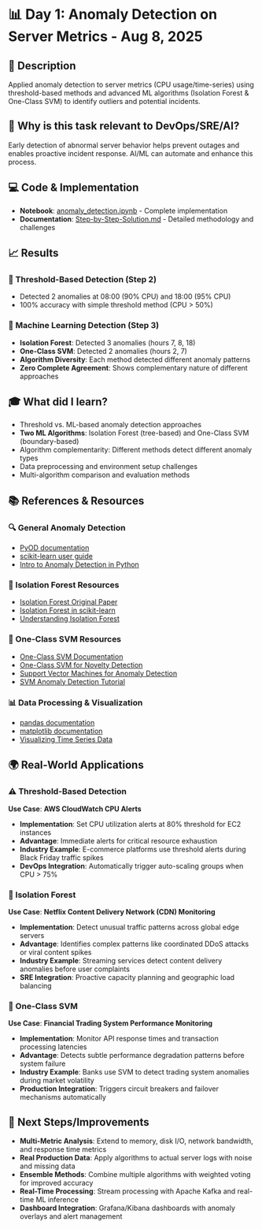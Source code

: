 # 📊 Day 1: Anomaly Detection on Server Metrics - Aug 8, 2025

## 📝 Description
Applied anomaly detection to server metrics (CPU usage/time-series) using threshold-based methods and advanced ML algorithms (Isolation Forest & One-Class SVM) to identify outliers and potential incidents.

## 🤔 Why is this task relevant to DevOps/SRE/AI?
Early detection of abnormal server behavior helps prevent outages and enables proactive incident response. AI/ML can automate and enhance this process.


## 💻 Code & Implementation
- **Notebook**: [anomaly_detection.ipynb](./anomaly_detection.ipynb) - Complete implementation
- **Documentation**: [Step-by-Step-Solution.md](./Step-by-Step-Solution.md) - Detailed methodology and challenges

## 📈 Results

### 🎯 Threshold-Based Detection (Step 2)
- Detected 2 anomalies at 08:00 (90% CPU) and 18:00 (95% CPU)
- 100% accuracy with simple threshold method (CPU > 50%)

### 🤖 Machine Learning Detection (Step 3)
- **Isolation Forest**: Detected 3 anomalies (hours 7, 8, 18)
- **One-Class SVM**: Detected 2 anomalies (hours 2, 7)
- **Algorithm Diversity**: Each method detected different anomaly patterns
- **Zero Complete Agreement**: Shows complementary nature of different approaches

## 🎓 What did I learn?
- Threshold vs. ML-based anomaly detection approaches
- **Two ML Algorithms**: Isolation Forest (tree-based) and One-Class SVM (boundary-based)
- Algorithm complementarity: Different methods detect different anomaly types
- Data preprocessing and environment setup challenges
- Multi-algorithm comparison and evaluation methods

## 📚 References & Resources

### 🔍 General Anomaly Detection
- [PyOD documentation](https://pyod.readthedocs.io/en/latest/)
- [scikit-learn user guide](https://scikit-learn.org/stable/user_guide.html)
- [Intro to Anomaly Detection in Python](https://towardsdatascience.com/anomaly-detection-in-python-using-scikit-learn-36b6f2c2e2d2)

### 🌲 Isolation Forest Resources
- [Isolation Forest Original Paper](https://cs.nju.edu.cn/zhouzh/zhouzh.files/publication/icdm08b.pdf)
- [Isolation Forest in scikit-learn](https://scikit-learn.org/stable/modules/generated/sklearn.ensemble.IsolationForest.html)
- [Understanding Isolation Forest](https://towardsdatascience.com/isolation-forest-algorithm-for-anomaly-detection-c4f8b0ef3e8e)

### 🎯 One-Class SVM Resources
- [One-Class SVM Documentation](https://scikit-learn.org/stable/modules/generated/sklearn.svm.OneClassSVM.html)
- [One-Class SVM for Novelty Detection](https://scikit-learn.org/stable/auto_examples/svm/plot_oneclass.html)
- [Support Vector Machines for Anomaly Detection](https://machinelearningmastery.com/one-class-classification-algorithms/)
- [SVM Anomaly Detection Tutorial](https://towardsdatascience.com/anomaly-detection-with-one-class-svm-8b9c7a0e0c1f)

### 📊 Data Processing & Visualization
- [pandas documentation](https://pandas.pydata.org/docs/)
- [matplotlib documentation](https://matplotlib.org/stable/users/index.html)
- [Visualizing Time Series Data](https://realpython.com/python-matplotlib-guide/)

## 🌍 Real-World Applications

### ⚠️ Threshold-Based Detection
**Use Case**: **AWS CloudWatch CPU Alerts**
- **Implementation**: Set CPU utilization alerts at 80% threshold for EC2 instances
- **Advantage**: Immediate alerts for critical resource exhaustion
- **Industry Example**: E-commerce platforms use threshold alerts during Black Friday traffic spikes
- **DevOps Integration**: Automatically trigger auto-scaling groups when CPU > 75%

### 🌲 Isolation Forest
**Use Case**: **Netflix Content Delivery Network (CDN) Monitoring**
- **Implementation**: Detect unusual traffic patterns across global edge servers
- **Advantage**: Identifies complex patterns like coordinated DDoS attacks or viral content spikes
- **Industry Example**: Streaming services detect content delivery anomalies before user complaints
- **SRE Integration**: Proactive capacity planning and geographic load balancing

### 🎯 One-Class SVM
**Use Case**: **Financial Trading System Performance Monitoring**
- **Implementation**: Monitor API response times and transaction processing latencies
- **Advantage**: Detects subtle performance degradation patterns before system failure
- **Industry Example**: Banks use SVM to detect trading system anomalies during market volatility
- **Production Integration**: Triggers circuit breakers and failover mechanisms automatically

## 🚀 Next Steps/Improvements
- **Multi-Metric Analysis**: Extend to memory, disk I/O, network bandwidth, and response time metrics
- **Real Production Data**: Apply algorithms to actual server logs with noise and missing data
- **Ensemble Methods**: Combine multiple algorithms with weighted voting for improved accuracy
- **Real-Time Processing**: Stream processing with Apache Kafka and real-time ML inference
- **Dashboard Integration**: Grafana/Kibana dashboards with anomaly overlays and alert management


